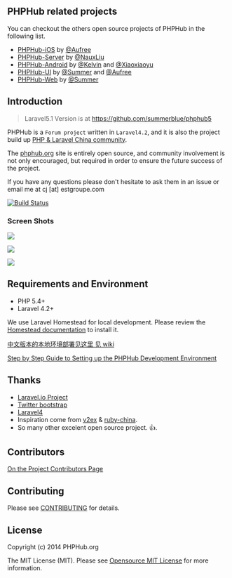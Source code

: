 
## PHPHub related projects

You can checkout the others open source projects of PHPHub in the following list.

* [PHPHub-iOS](https://github.com/Aufree/phphub-ios) by [@Aufree](https://github.com/Aufree)
* [PHPHub-Server](https://github.com/NauxLiu/phphub-server) by [@NauxLiu](https://github.com/NauxLiu)
* [PHPHub-Android](https://github.com/CycloneAxe/phphub-android) by [@Kelvin](https://github.com/CycloneAxe) and [@Xiaoxiaoyu](https://github.com/xiaoxiaoyu)
* [PHPHub-UI](https://github.com/phphub/phphub-ui) by [@Summer](https://github.com/phphub/phphub-ui) and [@Aufree](https://github.com/aufree)
* [PHPHub-Web](https://github.com/summerblue/phphub) by [@Summer](https://github.com/phphub/phphub-ui)

## Introduction

> Laravel5.1 Version is at https://github.com/summerblue/phphub5 

PHPHub is a `Forum project` written in `Laravel4.2`, and it is also the project build up [PHP & Laravel China community](http://www.phphub.org).

The [phphub.org](http://phphub.org) site is entirely open source, and community involvement is not only encouraged, but required in order to ensure the future success of the project.

 If you have any questions please don't hesitate to ask them in an issue or email me at cj [at] estgroupe.com

[![Build Status](https://api.travis-ci.org/summerblue/phphub.svg?branch=master)](https://travis-ci.org/summerblue/phphub)

### Screen Shots

![](http://ww3.sinaimg.cn/large/6d86d850gw1ejre58qql6j21kw177tif.jpg)

![](http://ww3.sinaimg.cn/large/6d86d850gw1ejre5gl0sjj21kw16z7ch.jpg)

![](http://ww3.sinaimg.cn/large/6d86d850gw1ejre8frigyj20td0ma77d.jpg)

## Requirements and Environment

* PHP 5.4+
* Laravel 4.2+

We use Laravel Homestead for local development. Please review the [Homestead documentation](http://laravel.com/docs/homestead) to install it.

[ 中文版本的本地环境部署见这里 见 wiki](https://github.com/summerblue/phphub/wiki/PHPhub-%E5%BC%80%E5%8F%91%E7%8E%AF%E5%A2%83%E9%83%A8%E7%BD%B2)

[Step by Step Guide to Setting up the PHPHub Development Environment](https://github.com/summerblue/phphub/wiki/Step-by-Step-Guide-to-Setting-up-the-PHPHub-Development-Environment)

## Thanks

* [Laravel.io Project](https://github.com/LaravelIO/laravel.io)
* [Twitter bootstrap](http://getbootstrap.com/)
* [Laravel4](http://laravel.com/)
* Inspiration come from [v2ex](http://v2ex.com/) & [ruby-china](https://ruby-china.org/).
* So many other excelent open source project. :+1:.

## Contributors

[On the Project Contributors Page](https://github.com/summerblue/phphub/graphs/contributors)

## Contributing

Please see [CONTRIBUTING](CONTRIBUTING.md) for details.

## License

Copyright (c) 2014 PHPHub.org

The MIT License (MIT). Please see [Opensource MIT License](http://www.opensource.org/licenses/MIT) for more information.
